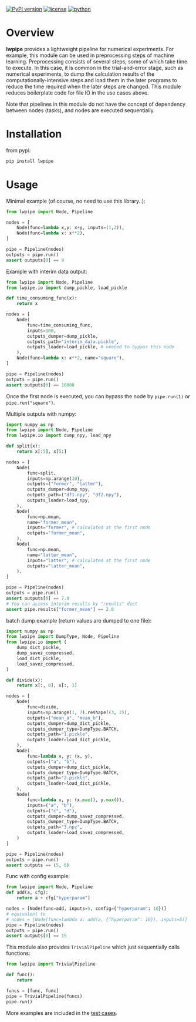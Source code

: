 [![PyPI version](https://badge.fury.io/py/lwpipe.svg)](https://badge.fury.io/py/lwpipe)
[![license](https://img.shields.io/pypi/l/lwpipe)](https://github.com/estshorter/lwpipe/blob/master/LICENSE)
[![python](https://img.shields.io/pypi/pyversions/lwpipe)](https://badge.fury.io/py/lwpipe)

# Overview
**lwpipe** provides a lightweight pipeline for numerical experiments.
For example, this module can be used in preprocessing steps of machine learning. Preprocessing consists of several steps, some of which take time to execute. In this case, it is common in the trial-and-error stage, such as numerical experiments, to dump the calculation results of the computationally-intensive steps and load them in the later programs to reduce the time required when the later steps are changed. This module reduces boilerplate code for file IO in the use cases above.

Note that pipelines in this module do not have the concept of dependency between nodes (tasks), and nodes are executed sequentially.

# Installation
from pypi: 
``` sh
pip install lwpipe
```

# Usage
Minimal example (of course, no need to use this library..):
``` python
from lwpipe import Node, Pipeline

nodes = [
    Node(func=lambda x,y: x+y, inputs=(1,2)),
    Node(func=lambda x: x**2),
]

pipe = Pipeline(nodes)
outputs = pipe.run()
assert outputs[0] == 9
```

Example with interim data output:
``` python
from lwpipe import Node, Pipeline
from lwpipe.io import dump_pickle, load_pickle

def time_consuming_func(x):
    return x

nodes = [
    Node(
        func=time_consuming_func,
        inputs=100,
        outputs_dumper=dump_pickle,
        outputs_path="interim_data.pickle",
        outputs_loader=load_pickle, # needed to bypass this node
    ),
    Node(func=lambda x: x**2, name="square"),
]

pipe = Pipeline(nodes)
outputs = pipe.run()
assert outputs[0] == 10000
```
Once the first node is executed, you can bypass the node by `pipe.run(1)` or `pipe.run("square")`.

Multiple outputs with numpy:
``` python
import numpy as np
from lwpipe import Node, Pipeline
from lwpipe.io import dump_npy, load_npy

def split(x):
    return x[:5], x[5:]

nodes = [
    Node(
        func=split,
        inputs=np.arange(10),
        outputs=("former", "latter"),
        outputs_dumper=dump_npy,
        outputs_path=("df1.npy", "df2.npy"),
        outputs_loader=load_npy,
    ),
    Node(
        func=np.mean,
        name="former_mean",
        inputs="former", # calculated at the first node
        outputs="former_mean",
    ),
    Node(
        func=np.mean,
        name="latter_mean",
        inputs="latter", # calculated at the first node
        outputs="latter_mean",
    ),
]

pipe = Pipeline(nodes)
outputs = pipe.run()
assert outputs[0] == 7.0
# You can access interim results by "results" dict
assert pipe.results["former_mean"] == 2.0
```

batch dump example (return values are dumped to one file):
``` python
import numpy as np
from lwpipe import DumpType, Node, Pipeline
from lwpipe.io import (
    dump_dict_pickle,
    dump_savez_compressed,
    load_dict_pickle,
    load_savez_compressed,
)

def divide(x):
    return x[:, 0], x[:, 1]

nodes = [
    Node(
        func=divide,
        inputs=np.arange(1, 7).reshape((3, 2)),
        outputs=("mean_a", "mean_b"),
        outputs_dumper=dump_dict_pickle,
        outputs_dumper_type=DumpType.BATCH,
        outputs_path="1.pickle",
        outputs_loader=load_dict_pickle,
    ),
    Node(
        func=lambda x, y: (x, y),
        outputs=("a", "b"),
        outputs_dumper=dump_dict_pickle,
        outputs_dumper_type=DumpType.BATCH,
        outputs_path="2.pickle",
        outputs_loader=load_dict_pickle,
    ),
    Node(
        func=lambda x, y: (x.max(), y.max()),
        inputs=("a", "b"),
        outputs=("c", "d"),
        outputs_dumper=dump_savez_compressed,
        outputs_dumper_type=DumpType.BATCH,
        outputs_path="3.npz",
        outputs_loader=load_savez_compressed,
    )
]

pipe = Pipeline(nodes)
outputs = pipe.run()
assert outputs == (5, 6)
```

Func with config example:
```python
from lwpipe import Node, Pipeline
def add(a, cfg):
    return a + cfg["hyperparam"]

nodes = [Node(func=add, inputs=5, config={"hyperparam": 10})]
# equivalent to
# nodes = [Node(func=lambda a: add(a, {"hyperparam": 10}), inputs=5)]
pipe = Pipeline(nodes)
outputs = pipe.run()
assert outputs[0] == 15
```

This module also provides `TrivialPipeline` which just sequentially calls functions:
```python
from lwpipe import TrivialPipeline

def func():
    return

funcs = [func, func]
pipe = TrivialPipeline(funcs)
pipe.run()
```

More examples are included in the [test cases](https://github.com/estshorter/lwpipe/blob/master/tests/test_basic.py).